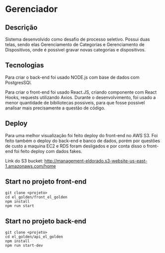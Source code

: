 # Gerenciador

## Descrição

Sistema desenvolvido como desafio de processo seletivo. Possui duas telas, sendo elas Gerenciamento de Categorias e Gerenciamento de Dispositivos, onde é possivel gravar novas categorias e dispositivos. 

## Tecnologias

Para criar o back-end foi usado NODE.js com base de dados com PostgresSQl.

Para criar o front-end foi usado React.JS, criando componente com React Hooks, requests utilizando Axios. Durante o desenvolvimento, foi usado a menor quantidade de bibiliotecas possiveis, para que fosse possivel analisar mais precisamente a questão de código.

## Deploy
Para uma melhor visualização foi feito deploy do front-end no AWS S3. Foi feito também o deploy do back-end e banco de dados, porém por questões de custo a maquina EC2 e RDS foram desligados e por conta disso o front-end foi feito deploy com dados fakes.

Link do S3 bucket: http://management-eldorado.s3-website-us-east-1.amazonaws.com/home

## Start no projeto front-end
```
git clone <projeto>
cd el_golden/front_el_golden
npm install
npm run start
```

## Start no projeto back-end
```
git clone <projeto>
cd el_golden/api_el_golden
npm install
npm run start-dev
```

